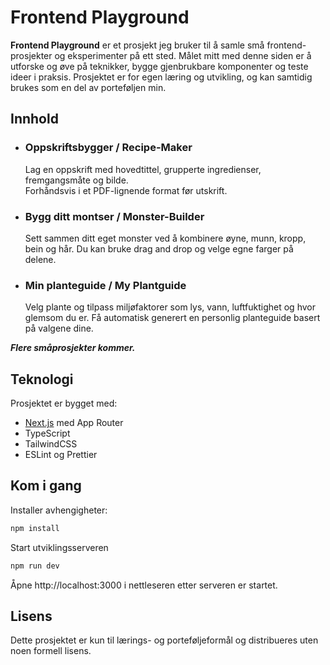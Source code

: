# Frontend Playground

**Frontend Playground** er et prosjekt jeg bruker til å samle små frontend-prosjekter og eksperimenter på ett sted.
Målet mitt med denne siden er å utforske og øve på teknikker, bygge gjenbrukbare komponenter og teste ideer i praksis.
Prosjektet er for egen læring og utvikling, og kan samtidig brukes som en del av porteføljen min.

## Innhold

- ### Oppskriftsbygger / Recipe-Maker

  Lag en oppskrift med hovedtittel, grupperte ingredienser, fremgangsmåte og bilde.  
  Forhåndsvis i et PDF-lignende format før utskrift.

- ### Bygg ditt montser / Monster-Builder

  Sett sammen ditt eget monster ved å kombinere øyne, munn, kropp, bein og hår.
  Du kan bruke drag and drop og velge egne farger på delene.

- ### Min planteguide / My Plantguide
  Velg plante og tilpass miljøfaktorer som lys, vann, luftfuktighet og hvor glemsom du er.
  Få automatisk generert en personlig planteguide basert på valgene dine.

**_Flere småprosjekter kommer._**

## Teknologi

Prosjektet er bygget med:

- [Next.js](https://nextjs.org/) med App Router
- TypeScript
- TailwindCSS
- ESLint og Prettier

## Kom i gang

Installer avhengigheter:

```sh
npm install
```

Start utviklingsserveren

```sh
npm run dev
```

Åpne http://localhost:3000 i nettleseren etter serveren er startet.

## Lisens

Dette prosjektet er kun til lærings- og porteføljeformål og distribueres uten noen formell lisens.
